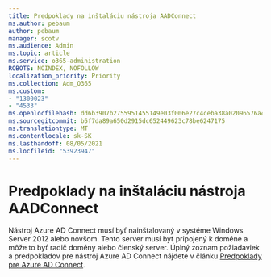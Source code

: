 ```yaml
---
title: Predpoklady na inštaláciu nástroja AADConnect
ms.author: pebaum
author: pebaum
manager: scotv
ms.audience: Admin
ms.topic: article
ms.service: o365-administration
ROBOTS: NOINDEX, NOFOLLOW
localization_priority: Priority
ms.collection: Adm_O365
ms.custom:
- "1300023"
- "4533"
ms.openlocfilehash: dd6b3907b2755951455149e03f006e27c4ceba38a02096576a46992c4352d675
ms.sourcegitcommit: b5f7da89a650d2915dc652449623c78be6247175
ms.translationtype: MT
ms.contentlocale: sk-SK
ms.lasthandoff: 08/05/2021
ms.locfileid: "53923947"
---
```

# <a name="pre-requisites-for-installing-aadconnect"></a>Predpoklady na inštaláciu nástroja AADConnect

Nástroj Azure AD Connect musí byť nainštalovaný v systéme Windows Server 2012 alebo novšom. Tento server musí byť pripojený k doméne a môže to byť radič domény alebo členský server.  Úplný zoznam požiadaviek a predpokladov pre nástroj Azure AD Connect nájdete v článku [Predpoklady pre Azure AD Connect](https://docs.microsoft.com/azure/active-directory/hybrid/how-to-connect-install-prerequisites).
